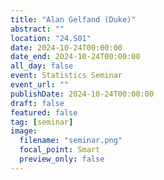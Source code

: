 ```yaml
---
title: "Alan Gelfand (Duke)"
abstract: ""
location: "24.S01"
date: 2024-10-24T00:00:00
date_end: 2024-10-24T00:00:00
all_day: false
event: Statistics Seminar
event_url: ""
publishDate: 2024-10-24T00:00:00
draft: false
featured: false
tag: [seminar]
image:
  filename: "seminar.png"
  focal_point: Smart
  preview_only: false
---
```


